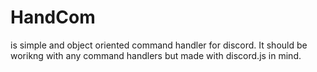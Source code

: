 # HandCom
is simple and object oriented command handler for discord.
It should be worikng with any command handlers but made with discord.js in mind.
